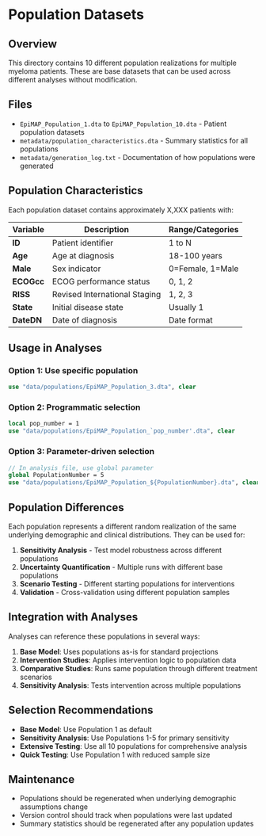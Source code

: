 # Population Datasets

## Overview

This directory contains 10 different population realizations for multiple myeloma patients. These are base datasets that can be used across different analyses without modification.

## Files

- `EpiMAP_Population_1.dta` to `EpiMAP_Population_10.dta` - Patient population datasets
- `metadata/population_characteristics.dta` - Summary statistics for all populations
- `metadata/generation_log.txt` - Documentation of how populations were generated

## Population Characteristics

Each population dataset contains approximately X,XXX patients with:

| Variable | Description | Range/Categories |
|----------|-------------|------------------|
| **ID** | Patient identifier | 1 to N |
| **Age** | Age at diagnosis | 18-100 years |
| **Male** | Sex indicator | 0=Female, 1=Male |
| **ECOGcc** | ECOG performance status | 0, 1, 2 |
| **RISS** | Revised International Staging | 1, 2, 3 |
| **State** | Initial disease state | Usually 1 |
| **DateDN** | Date of diagnosis | Date format |

## Usage in Analyses

### Option 1: Use specific population
```stata
use "data/populations/EpiMAP_Population_3.dta", clear
```

### Option 2: Programmatic selection
```stata
local pop_number = 1
use "data/populations/EpiMAP_Population_`pop_number'.dta", clear
```

### Option 3: Parameter-driven selection
```stata
// In analysis file, use global parameter
global PopulationNumber = 5
use "data/populations/EpiMAP_Population_${PopulationNumber}.dta", clear
```

## Population Differences

Each population represents a different random realization of the same underlying demographic and clinical distributions. They can be used for:

1. **Sensitivity Analysis** - Test model robustness across different populations
2. **Uncertainty Quantification** - Multiple runs with different base populations  
3. **Scenario Testing** - Different starting populations for interventions
4. **Validation** - Cross-validation using different population samples

## Integration with Analyses

Analyses can reference these populations in several ways:

1. **Base Model**: Uses populations as-is for standard projections
2. **Intervention Studies**: Applies intervention logic to population data
3. **Comparative Studies**: Runs same population through different treatment scenarios
4. **Sensitivity Analysis**: Tests intervention across multiple populations

## Selection Recommendations

- **Base Model**: Use Population 1 as default
- **Sensitivity Analysis**: Use Populations 1-5 for primary sensitivity
- **Extensive Testing**: Use all 10 populations for comprehensive analysis
- **Quick Testing**: Use Population 1 with reduced sample size

## Maintenance

- Populations should be regenerated when underlying demographic assumptions change
- Version control should track when populations were last updated
- Summary statistics should be regenerated after any population updates
